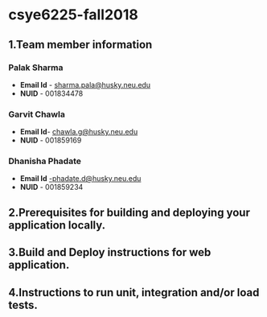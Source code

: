 # csye6225-fall2018

## 1.Team member information

### Palak Sharma</br>
 - **Email Id** -  sharma.pala@husky.neu.edu
 - **NUID** - 001834478

### Garvit Chawla </br>
 - **Email Id**- chawla.g@husky.neu.edu
 - **NUID** - 001859169

### Dhanisha Phadate</br>
 - **Email Id** -phadate.d@husky.neu.edu
 - **NUID** - 001859234

## 2.Prerequisites for building and deploying your application locally. </br>

## 3.Build and Deploy instructions for web application. </br>

## 4.Instructions to run unit, integration and/or load tests. </br>

